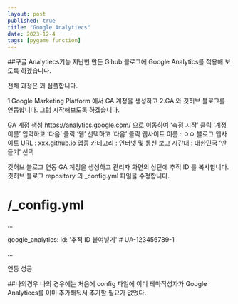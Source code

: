 ```yaml
---
layout: post
published: true
title: "Google Analytiecs"
date: 2023-12-4
tags: [pygame function]
---
```

##구글 Analytiecs기능
지난번 만든 Gihub 블로그에 Google Analytics를 적용해 보도록 하겠습니다.

전체 과정은 꽤 심플합니다.

1.Google Marketing Platform 에서 GA 계정을 생성하고
2.GA 와 깃허브 블로그를 연동합니다.
그럼 시작해보도록 하겠습니다.



GA 계정 생성
https://analytics.google.com/ 으로 이동하여 ‘측정 시작’ 클릭
‘계정이름’ 입력하고 ‘다음’ 클릭
‘웹’ 선택하고 ‘다음’ 클릭
웹사이트 이름 : ㅇㅇ 블로그 웹사이트 URL : xxx.github.io 업종 카테고리 : 인터넷 및 통신 보고 시간대 : 대한민국
‘만들기’ 선택


깃허브 블로그 연동
GA 계정을 생성하고 관리자 화면의 상단에 추적 ID 를 복사합니다.
깃허브 블로그 repository 의 _config.yml 파일을 수정합니다.
# /_config.yml

...

google_analytics:
  id: '추적 ID 붙여넣기'  # UA-123456789-1

...


연동 성공

##나의경우
나의 경우에는 처음에 config 파일에 이미 테마작성자가 Google Analytiecs를 이미 추가해둬서 추가할 필요가 없었다.